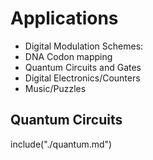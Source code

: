 # Applications

* Digital Modulation Schemes:
* DNA Codon mapping
* Quantum Circuits and Gates
* Digital Electronics/Counters
* Music/Puzzles

## Quantum Circuits
include("./quantum.md")
